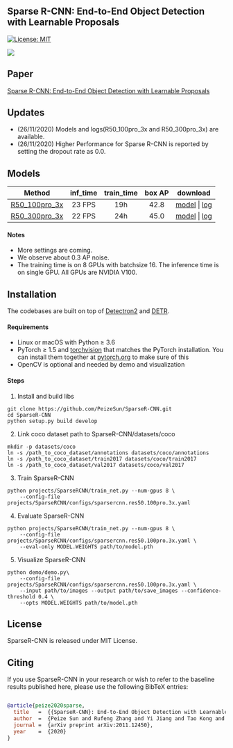 ## Sparse R-CNN: End-to-End Object Detection with Learnable Proposals

[![License: MIT](https://img.shields.io/badge/License-MIT-yellow.svg)](https://opensource.org/licenses/MIT)

![](readme/fig.jpeg)

## Paper
[Sparse R-CNN: End-to-End Object Detection with Learnable Proposals](https://arxiv.org/abs/2011.12450)

## Updates
- (26/11/2020) Models and logs(R50_100pro_3x and R50_300pro_3x) are available.
- (26/11/2020) Higher Performance for Sparse R-CNN is reported by setting the dropout rate as 0.0. 

## Models
Method | inf_time | train_time | box AP | download
--- |:---:|:---:|:---:|:---:
[R50_100pro_3x](projects/SparseRCNN/configs/sparsercnn.res50.100pro.3x.yaml) | 23 FPS | 19h  | 42.8 | [model](https://drive.google.com/drive/u/1/folders/19UaSgR4OwqA-BhCs_wG7i6E-OXC5NR__) \| [log](https://drive.google.com/drive/u/1/folders/19UaSgR4OwqA-BhCs_wG7i6E-OXC5NR__)
[R50_300pro_3x](projects/SparseRCNN/configs/sparsercnn.res50.300pro.3x.yaml) | 22 FPS | 24h  | 45.0 | [model](https://drive.google.com/drive/u/1/folders/19UaSgR4OwqA-BhCs_wG7i6E-OXC5NR__) \| [log](https://drive.google.com/drive/u/1/folders/19UaSgR4OwqA-BhCs_wG7i6E-OXC5NR__)

#### Notes
- More settings are coming.
- We observe about 0.3 AP noise.
- The training time is on 8 GPUs with batchsize 16. The inference time is on single GPU. All GPUs are NVIDIA V100.


## Installation
The codebases are built on top of [Detectron2](https://github.com/facebookresearch/detectron2) and [DETR](https://github.com/facebookresearch/detr).

#### Requirements
- Linux or macOS with Python ≥ 3.6
- PyTorch ≥ 1.5 and [torchvision](https://github.com/pytorch/vision/) that matches the PyTorch installation.
  You can install them together at [pytorch.org](https://pytorch.org) to make sure of this
- OpenCV is optional and needed by demo and visualization

#### Steps
1. Install and build libs
```
git clone https://github.com/PeizeSun/SparseR-CNN.git
cd SparseR-CNN
python setup.py build develop
```

2. Link coco dataset path to SparseR-CNN/datasets/coco
```
mkdir -p datasets/coco
ln -s /path_to_coco_dataset/annotations datasets/coco/annotations
ln -s /path_to_coco_dataset/train2017 datasets/coco/train2017
ln -s /path_to_coco_dataset/val2017 datasets/coco/val2017
```

3. Train SparseR-CNN
```
python projects/SparseRCNN/train_net.py --num-gpus 8 \
    --config-file projects/SparseRCNN/configs/sparsercnn.res50.100pro.3x.yaml
```

4. Evaluate SparseR-CNN
```
python projects/SparseRCNN/train_net.py --num-gpus 8 \
    --config-file projects/SparseRCNN/configs/sparsercnn.res50.100pro.3x.yaml \
    --eval-only MODEL.WEIGHTS path/to/model.pth
```

5. Visualize SparseR-CNN
```    
python demo/demo.py\
    --config-file projects/SparseRCNN/configs/sparsercnn.res50.100pro.3x.yaml \
    --input path/to/images --output path/to/save_images --confidence-threshold 0.4 \
    --opts MODEL.WEIGHTS path/to/model.pth
```

## License

SparseR-CNN is released under MIT License.


## Citing

If you use SparseR-CNN in your research or wish to refer to the baseline results published here, please use the following BibTeX entries:

```BibTeX

@article{peize2020sparse,
  title   =  {{SparseR-CNN}: End-to-End Object Detection with Learnable Proposals},
  author  =  {Peize Sun and Rufeng Zhang and Yi Jiang and Tao Kong and Chenfeng Xu and Wei Zhan and Masayoshi Tomizuka and Lei Li and Zehuan Yuan and Changhu Wang and Ping Luo},
  journal =  {arXiv preprint arXiv:2011.12450},
  year    =  {2020}
}

```
